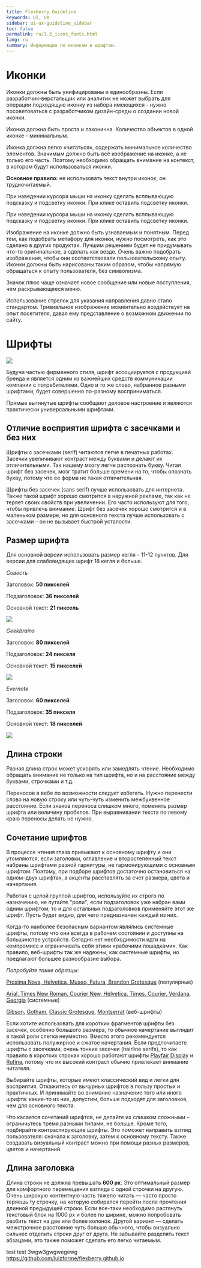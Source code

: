 ```yaml
---
title: Flexberry Guideline
keywords: UI, UX
sidebar: ui-ux-guideline_sidebar
toc: false
permalink: ru/1.3_icons_fonts.html
lang: ru
summary: Информация по иконкам и шрифтам.
---
```


# Иконки
Иконки должны быть унифицированы и единообразны.
Если разработчик-верстальщик или аналитик не может выбрать для операции подходящую иконку из набора имеющихся - нужно посоветоваться с разработчиком дизайн-среды о создании новой иконки.

Иконка должна быть проста и лаконична. Количество объектов в одной иконке - минимальным.

Иконка должна легко «читаться», содержать минимальное количество элементов. Значимым должно быть всё изображение на иконке, а не только его часть. Поэтому необходимо обращать внимание на контекст, в котором будут использоваться иконки.

**Основное правило:** не использовать текст внутри иконок, он трудночитаемый.

При наведении курсора мыши на иконку сделать всплывающую подсказку и подсветку иконки. При клике оставить подсветку иконки.

При наведении курсора мыши на иконку сделать всплывающую подсказку и подсветку иконки. При клике оставить подсветку иконки.

Изображение на иконке должно быть узнаваемым и понятным. Перед тем, как подобрать метафору для иконки, нужно посмотреть, как это сделано в других продуктах. Лучшим решением будет не придумывать что-то оригинальное, а сделать как везде. Очень важно подобрать изображения, чтобы они соответствовали пользовательскому опыту. Иконки должны быть нарисованы таким образом, чтобы напрямую обращаться к опыту пользователя, без символизма.

Значок плюс чаще означает новое сообщение или новые поступления, чем раскрывающееся меню.

Использование стрелок для указания направления давно стало стандартом. Тривиальное изображение моментально воздействует на опыт посетителя, давая ему представление о возможном движении по сайту.

# Шрифты
![](../../../images/pages/guides/ui-ux-guideline/1.3_icons_fonts/1.png)

Будучи частью фирменного стиля, шрифт ассоциируется с продукцией бренда и является одним из важнейших средств коммуникации компании с потребителями.
Одно и то же слово, набранное разными шрифтами, будет совершенно по-разному восприниматься. 

Прямые вытянутые шрифты сообщают деловое настроение и являются практически универсальными шрифтами. 

## Отличие восприятия шрифта с засечками и без них
Шрифты с засечками (serif) читаются легче в печатных работах. Засечки увеличивают контраст между буквами и делают их отличительными. Так нашему мозгу легче распознать букву. Читая шрифт без засечек, мозг тратит больше времени на то, чтобы опознать букву, потому что ее форма не такая отличительная.

Шрифты без засечек (sans serif) лучше использовать для интернета. Также такой шрифт хорошо смотрится в наружной рекламе, так как не теряет своих свойств при увеличении. Его часто используют для того, чтобы привлечь внимание. Шрифт без засечек хорошо смотрится и в маленьком размере, но для основного текста лучше использовать с засечками – он не вызывает быстрой усталости.

## Размер шрифта
Для основной версии использовать размер кегля – 11-12 пунктов. Для версии для слабовидящих шрифт 18 кегля и больше.

*Совесть*

Заголовок: **50 пикселей**

Подзаголовок: **36 пикселей**

Основной текст: **21 пиксель**

![](../../../images/pages/guides/ui-ux-guideline/1.3_icons_fonts/2.png)

*Geekbrains*

Заголовок: **80 пикселей**

Подзаголовок: **24 пикселя**

Основной текст: **15 пикселей**

![](../../../images/pages/guides/ui-ux-guideline/1.3_icons_fonts/3.png)

*Evernote*

Заголовок: **60 пикселей**

Подзаголовок: **35 пикселя**

Основной текст: **18 пикселей**

![](../../../images/pages/guides/ui-ux-guideline/1.3_icons_fonts/4.png)

## Длина строки
Разная длина строк может ускорять или замедлять чтение. Необходимо обращать внимание не только на тип шрифта, но и на расстояние между буквами, строчками и т.д.

Переносов в вебе по возможности следует избегать. Нужно перенести слово на новую строку или чуть-чуть изменить межбуквенное расстояние. Если знаков переноса слишком много, поменять размер шрифта или величину пробелов. При выравнивании текста по левому краю переносы делать не нужно.

## Сочетание шрифтов
В процессе чтения глаза привыкают к основному шрифту и они утомляются, если заголовки, оглавление и второстепенный текст набраны шрифтами разной гарнитуры, не гармонирующими с основным шрифтом. Поэтому, при подборе шрифтов достаточно остановиться на одном–двух шрифтах, а акценты расставлять за счет размера, цвета и начертания.

Работая с целой группой шрифтов, используйте их строго по назначению, не путайте "роли"; если подзаголовок уже набран вами одним шрифтом, то и для остальных подзаголовков применяйте этот же шрифт. Пусть будет видно, для чего предназначен каждый из них.

Когда-то наиболее безопасным вариантом являлись системные шрифты, потому что они всегда в рабочем состоянии и доступны на большинстве устройств. Сегодня нет необходимости идти на компромисс и ограничивать себя этими «рабочими лошадками». Как правило, веб-шрифты так же надежны, как системные шрифты, но предлагают большее разнообразие выбора.

*Попробуйте такие образцы:*

[Proxima Nova, Helvetica, Museo, Futura, Brandon Grotesque](https://www.myfonts.com/topwebfonts/) (популярные)

[Arial, Times New Roman, Courier New, Helvetica, Times, Courier, Verdana, Georgia](https://www.cssfontstack.com/)  (системные)

[Gibson](https://typekit.com/search?query=gibson&amp;utf8=%E2%9C%93), [Gotham](https://www.typography.com/fonts/gotham/overview), [Classic Grotesque](www.monotype.com/fonts/classic-grotesque/), [Montserrat](https://fonts.google.com/specimen/Montserrat) (веб-шрифты)

Если хотите использовать для коротких фрагментов шрифты без  засечек, особенно большого размера, то обычное начертание выглядит в такой роли слегка неуместно. Вместо этого рекомендуется использовать полужирное и сжатое начертания. Если предпочитаете шрифты с засечками, очень тонкие засечки (hairline serifs), то как правило в коротких строках хорошо работают шрифты [Playfair Display](https://fonts.google.com/specimen/Playfair+Display) и [Rufina](https://fonts.google.com/specimen/Rufina), потому что их высокий контраст обычно привлекает внимание читателя.

Выбирайте шрифты, которые имеют классический вид и легки для восприятия. Откажитесь от вычурных шрифтов в пользу простых и практичных. И принимайте во внимание назначение того или иного шрифта: какие-то из них, допустим, больше подходят для заголовков, чем для основного текста.

Что касается сочетаний шрифтов, не делайте их слишком сложными – ограничьтесь тремя разными типами, не больше. Кроме того, подбирайте контрастирующие шрифты. Это поможет направить взгляд пользователя: сначала к заголовку, затем к основному тексту. Также создавать визуальный контраст можно при помощи разных размеров, цветов и начертаний.

## Длина заголовка
Длина строки не должна превышать **600 px**. Это оптимальный размер для комфортного перемещения взгляда с одной строчки на другую. Очень широкую контентную часть тяжело читать — часто просто теряешь ту строчку, на которую собирался перейти после прочтения длинной предыдущей строки. Если все-таки необходимо растянуть текстовый блок на 1000 px и более по ширине, можно попробовать разбить текст на две или более колонок. Другой вариант — сделать межстрочное расстояние чуть больше обычного, чтобы визуально сильнее отделить строки друг от друга. Не забывайте разделять текст абзацами, это также поможет сделать его легко читаемым.

test test
3wgw3gwgwegewg
https://github.com/lulzforme/flexberry.github.io